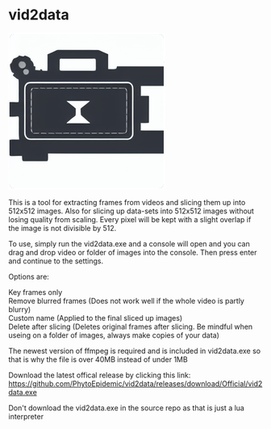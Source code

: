 # vid2data
![alt text](https://github.com/PhytoEpidemic/vid2data/raw/main/logo.png)

This is a tool for extracting frames from videos and slicing them up into 512x512 images. Also for slicing up data-sets into 512x512 images without losing quality from scaling. Every pixel will be kept with a slight overlap if the image is not divisible by 512.

To use, simply run the vid2data.exe and a console will open and you can drag and drop video or folder of images into the console. Then press enter and continue to the settings.

Options are:

 Key frames only<br />
 Remove blurred frames (Does not work well if the whole video is partly blurry)<br />
 Custom name (Applied to the final sliced up images)<br />
 Delete after slicing (Deletes original frames after slicing. Be mindful when useing on a folder of images, always make copies of your data)<br />

The newest version of ffmpeg is required and is included in vid2data.exe so that is why the file is over 40MB instead of under 1MB

Download the latest offical release by clicking this link: https://github.com/PhytoEpidemic/vid2data/releases/download/Official/vid2data.exe

Don't download the vid2data.exe in the source repo as that is just a lua interpreter
